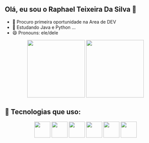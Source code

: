 ## Olá, eu sou o Raphael Teixeira Da Silva 👋

- 🔭 Procuro primeira oportunidade na Area de DEV 
- 🌱 Estudando Java e Python ...
- 😄 Pronouns: ele/dele

<div align="center">
  <img height="180em" src="https://github-readme-stats.vercel.app/api?username=Raphagamer03&show_icons=true&theme=radical"/>
  <img height="180em" src="https://github-readme-stats.vercel.app/api/top-langs/?username=Raphagamer03&layout=compact&langs_count=6&theme=radical"/>
</div>

## 🚀 Tecnologias que uso:

<p align="center">
  <img src="https://cdn.jsdelivr.net/gh/devicons/devicon/icons/java/java-original.svg" width="50" height="50"/>
  <img src="https://cdn.jsdelivr.net/gh/devicons/devicon/icons/python/python-original.svg" width="50" height="50"/>
  <img src="https://cdn.jsdelivr.net/gh/devicons/devicon/icons/html5/html5-original.svg" width="50" height="50"/>
  <img src="https://cdn.jsdelivr.net/gh/devicons/devicon/icons/css3/css3-original.svg" width="50" height="50"/>
  <img src="https://cdn.jsdelivr.net/gh/devicons/devicon/icons/javascript/javascript-original.svg" width="50" height="50"/>
  <img src="https://cdn.jsdelivr.net/gh/devicons/devicon/icons/git/git-original.svg" width="50" height="50"/>
</p>






